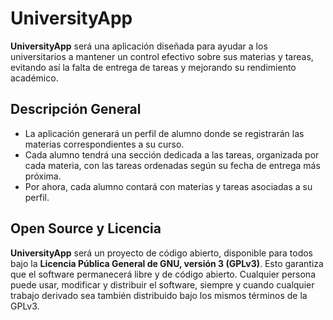 # UniversityApp

**UniversityApp** será una aplicación diseñada para ayudar a los universitarios a mantener un control efectivo sobre sus materias y tareas, evitando así la falta de entrega de tareas y mejorando su rendimiento académico.

## Descripción General

- La aplicación generará un perfil de alumno donde se registrarán las materias correspondientes a su curso.
- Cada alumno tendrá una sección dedicada a las tareas, organizada por cada materia, con las tareas ordenadas según su fecha de entrega más próxima.
- Por ahora, cada alumno contará con materias y tareas asociadas a su perfil.

## Open Source y Licencia

**UniversityApp** será un proyecto de código abierto, disponible para todos bajo la **Licencia Pública General de GNU, versión 3 (GPLv3)**. Esto garantiza que el software permanecerá libre y de código abierto. Cualquier persona puede usar, modificar y distribuir el software, siempre y cuando cualquier trabajo derivado sea también distribuido bajo los mismos términos de la GPLv3.
